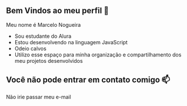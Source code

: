 ## Bem Vindos ao meu perfil 💛

Meu nome é Marcelo Nogueira

- Sou estudante do Alura
- Estou desenvolvendo na linguagem JavaScript
- Odeio calvos
- Utilizo esse espaço para minha organização e compartilhamento dos meu projetos desenvolvidos

## Você não pode entrar em contato comigo 📫
Não irie passar meu e-mail
